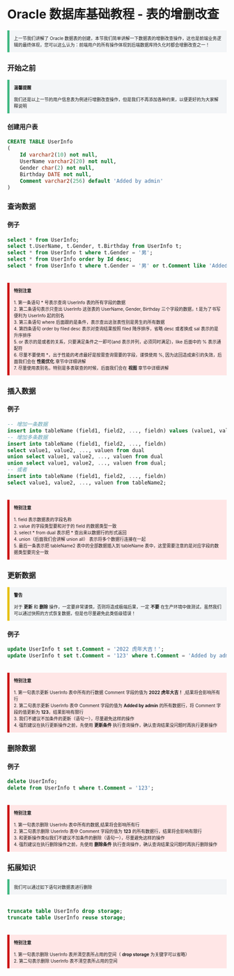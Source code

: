 # Oracle 数据库基础教程 - 表的增删改查

<section style="border-left: 5px solid #42b983; padding: 10px; background-color: #f3f5f7; font-size: 10px;">
    上一节我们讲解了 Oracle 数据表的创建，本节我们简单讲解一下数据表的增删改查操作，这也是前端业务逻辑的最终体现，您可以这么认为：前端用户的所有操作体现到后端数据库持久化时都会增删改查之一！
</section>

### 开始之前

<section style="border-left: 5px solid #42b983; padding: 10px; background-color: #f3f5f7; font-size: 10px;">
    <strong>温馨提醒</strong>
    <br><br>
    我们还是以上一节的用户信息表为例进行增删改查操作，但是我们不再添加各种约束，以便更好的为大家解释说明
</section>

#### 创建用户表

```sql
CREATE TABLE UserInfo
(
	Id varchar2(10) not null,
    UserName varchar2(20) not null,
    Gender char(2) not null,
    Birthday DATE not null,
    Comment varchar2(256) default 'Added by admin'
)
```

### 查询数据

#### 例子

```sql
select * from UserInfo;
select t.UserName, t.Gender, t.Birthday from UserInfo t;
select * from UserInfo t where t.Gender = '男';
select * from UserInfo order by Id desc;
select * from UserInfo t where t.Gender = '男' or t.Comment like 'Added%';
```

<br>

<section style="border-left: 5px solid #cc0000; padding: 10px; background-color: #ffe6e6; font-size: 10px;">
    <strong>特别注意</strong>
    <br><br>
    1. 第一条语句 * 号表示查询 UserInfo 表的所有字段的数据
    <br>
    2. 第二条语句表示只查出 UserInfo 这张表的 UserName, Gender, Birthday 三个字段的数据，t 是为了书写便利为 UserInfo 起的别名
    <br>
    3. 第三条语句 where 后面跟的是条件，表示查出这张表性别是男生的所有数据
    <br>
    4. 第四条语句 order by filed desc 表示对查询结果按照 filed 降序排序，省略 desc 或者换成 sal 表示的是升序排序
    <br>
    5. or 表示的是或者的关系，只要满足条件之一即可(and 表示并列，必须同时满足)，like 后面中的 % 表示通配符
    <br>
    6. 尽量不要使用 *，出于性能的考虑最好是按需查询需要的字段，谨慎使用 %, 因为这回造成索引的失效，后面我们会在 <strong>性能优化</strong> 章节中详细讲解
    <br>
    7. 尽量使用表别名，特别是多表联查的时候，后面我们会在 <strong>视图</strong> 章节中详细讲解
</section>


### 插入数据

#### 例子

```sql
-- 增加一条数据
insert into tableName (field1, field2, ..., fieldn) values (value1, value2, ..., valuen);
-- 增加多条数据
insert into tableName (field1, field2, ..., fieldn) 
select value1, value2, ..., valuen from dual
union select value1, value2, ..., valuen from dual
union select value1, value2, ..., valuen from dual;
-- 或者
insert into tableName (field1, field2, ..., fieldn) 
select value1, value2, ..., valuen from tableName2;
```

<br>

<section style="border-left: 5px solid #cc0000; padding: 10px; background-color: #ffe6e6; font-size: 10px;">
    <strong>特别注意</strong>
    <br><br>
    1. field 表示数据表的字段名称
    <br>
    2. value 的字段类型要和对于的 field 的数据类型一致
    <br>
    3. select * from dual 表示把 * 查出来以数据行的形式返回
    <br>
    4. union（后面我们会讲解 union all） 表示将多个数据行连接在一起
    <br>
    5. 最后一条表示把 tableName2 表中的全部数据插入到 tableName 表中，这里需要注意的是对应字段的数据类型要完全一致
</section>


### 更新数据

<section style="border-left: 5px solid #e7c000; padding: 10px; background-color: #f3f5f7; font-size: 10px;">
    <strong>警告</strong>
    <br><br>
    对于 <strong>更新</strong> 和 <strong>删除</strong> 操作，一定要非常谨慎，否则将造成极端后果，一定 <strong>不要</strong> 在生产环境中做测试，虽然我们可以通过快照的方式恢复数据，但是也尽量避免此类低级错误！
</section>

#### 例子

```sql
update UserInfo t set t.Comment = '2022 虎年大吉！';
update UserInfo t set t.Comment = '123' where t.Comment = 'Added by admin';
```

<br>

<section style="border-left: 5px solid #cc0000; padding: 10px; background-color: #ffe6e6; font-size: 10px;">
    <strong>特别注意</strong>
    <br><br>
    1. 第一句表示更新 UserInfo 表中所有的行数据 Comment 字段的值为 <strong>2022 虎年大吉！</strong> ,结果将会影响所有行
    <br>
    2. 第二句表示更新 UserInfo 表中 Comment 字段的值为 <strong>Added by admin</strong> 的所有数据行，将 Comment 字段的值更新为 <strong>123</strong>，结果影响有限行
    <br>
    3. 我们不建议不加条件的更新（语句一），尽量避免这样的操作
    <br>
    4. 强烈建议在执行更新操作之前，先使用 <strong>更新条件</strong> 执行查询操作，确认查询结果没问题时再执行更新操作
</section>


### 删除数据

#### 例子

```sql
delete UserInfo;
delete from UserInfo t where t.Comment = '123';
```

<br>

<section style="border-left: 5px solid #cc0000; padding: 10px; background-color: #ffe6e6; font-size: 10px;">
    <strong>特别注意</strong>
    <br><br>
    1. 第一句表示删除 UserInfo 表中所有的数据,结果将会影响所有行
    <br>
    2. 第二句表示删除 UserInfo 表中 Comment 字段的值为 <strong>123</strong> 的所有数据行，结果将会影响有限行
    <br>
    3. 和更新操作类似我们不建议不加条件的删除（语句一），尽量避免这样的操作
    <br>
    4. 强烈建议在执行删除操作之前，先使用 <strong>删除条件</strong> 执行查询操作，确认查询结果没问题时再执行删除操作
</section>


### 拓展知识

<section style="border-left: 5px solid #42b983; padding: 10px; background-color: #f3f5f7; font-size: 10px;">
    我们可以通过如下语句对数据表进行删除
</section>
<br>


```sql
truncate table UserInfo drop storage;
truncate table UserInfo reuse storage;
```

<br>
<section style="border-left: 5px solid #cc0000; padding: 10px; background-color: #ffe6e6; font-size: 10px;">
    <strong>特别注意</strong>
    <br><br>
    1. 第一句表示删除 UserInfo 表并清空表所占用的空间（ <strong>drop storage</strong> 为关键字可以省略）
    <br>
    2. 第二句表示删除 UserInfo 表不清空表所占用的空间
</section>
